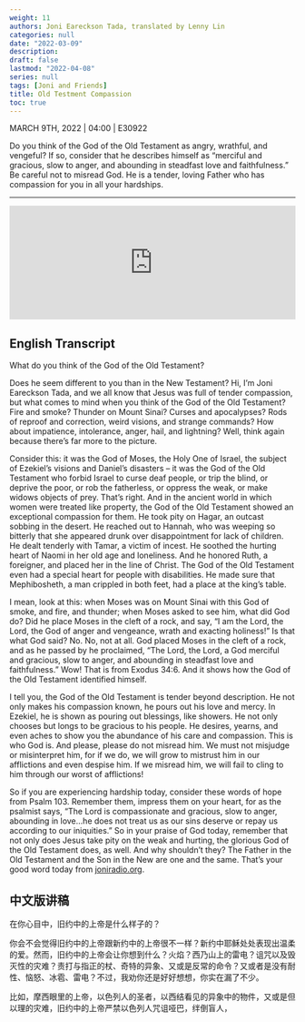 ```yaml
---
weight: 11
authors: Joni Eareckson Tada, translated by Lenny Lin
categories: null
date: "2022-03-09"
description: 
draft: false
lastmod: "2022-04-08"
series: null
tags: [Joni and Friends]
title: Old Testment Compassion
toc: true
---
```

MARCH 9TH, 2022 | 04:00 | E30922  

Do you think of the God of the Old Testament as angry, wrathful, and vengeful? If so, consider that he describes himself as “merciful and gracious, slow to anger, and abounding in steadfast love and faithfulness.” Be careful not to misread God. He is a tender, loving Father who has compassion for you in all your hardships.  

<!--more-->
---
<iframe height="200px" width="100%" frameborder="no" scrolling="no" seamless src="https://player.simplecast.com/2868495f-da2d-4507-a37d-2f01beb172b5?dark=false"></iframe>

## English Transcript
What do you think of the God of the Old Testament?

Does he seem different to you than in the New Testament? Hi, I’m Joni Eareckson Tada, and we all know that Jesus was full of tender compassion, but what comes to mind when you think of the God of the Old Testament? Fire and smoke? Thunder on Mount Sinai? Curses and apocalypses? Rods of reproof and correction, weird visions, and strange commands? How about impatience, intolerance, anger, hail, and lightning? Well, think again because there’s far more to the picture.  

Consider this: it was the God of Moses, the Holy One of Israel, the subject of Ezekiel’s visions and Daniel’s disasters – it was the God of the Old Testament who forbid Israel to curse deaf people, or trip the blind, or deprive the poor, or rob the fatherless, or oppress the weak, or make widows objects of prey. That’s right. And in the ancient world in which women were treated like property, the God of the Old Testament showed an exceptional compassion for them. He took pity on Hagar, an outcast sobbing in the desert. He reached out to Hannah, who was weeping so bitterly that she appeared drunk over disappointment for lack of children. He dealt tenderly with Tamar, a victim of incest. He soothed the hurting heart of Naomi in her old age and loneliness. And he honored Ruth, a foreigner, and placed her in the line of Christ. The God of the Old Testament even had a special heart for people with disabilities. He made sure that Mephibosheth, a man crippled in both feet, had a place at the king’s table.  

I mean, look at this: when Moses was on Mount Sinai with this God of smoke, and fire, and thunder; when Moses asked to see him, what did God do? Did he place Moses in the cleft of a rock, and say, “I am the Lord, the Lord, the God of anger and vengeance, wrath and exacting holiness!” Is that what God said? No. No, not at all. God placed Moses in the cleft of a rock, and as he passed by he proclaimed, “The Lord, the Lord, a God merciful and gracious, slow to anger, and abounding in steadfast love and faithfulness.” Wow! That is from Exodus 34:6. And it shows how the God of the Old Testament identified himself.

I tell you, the God of the Old Testament is tender beyond description. He not only makes his compassion known, he pours out his love and mercy. In Ezekiel, he is shown as pouring out blessings, like showers. He not only chooses but longs to be gracious to his people. He desires, yearns, and even aches to show you the abundance of his care and compassion. This is who God is. And please, please do not misread him. We must not misjudge or misinterpret him, for if we do, we will grow to mistrust him in our afflictions and even despise him. If we misread him, we will fail to cling to him through our worst of afflictions!

So if you are experiencing hardship today, consider these words of hope from Psalm 103. Remember them, impress them on your heart, for as the psalmist says, “The Lord is compassionate and gracious, slow to anger, abounding in love…he does not treat us as our sins deserve or repay us according to our iniquities.” So in your praise of God today, remember that not only does Jesus take pity on the weak and hurting, the glorious God of the Old Testament does, as well. And why shouldn’t they? The Father in the Old Testament and the Son in the New are one and the same. That’s your good word today from [joniradio.org](https://joniandfriendsradio.simplecast.com/episodes/old-testament-compassion).  



## 中文版讲稿

在你心目中，旧约中的上帝是什么样子的？  

你会不会觉得旧约中的上帝跟新约中的上帝很不一样？新约中耶稣处处表现出温柔的爱。然而，旧约中的上帝会让你想到什么？火焰？西乃山上的雷电？诅咒以及毁灭性的灾难？责打与指正的杖、奇特的异象、又或是反常的命令？又或者是没有耐性、恼怒、冰雹、雷电？不过，我劝你还是好好想想，你实在漏了不少。

比如，摩西眼里的上帝，以色列人的圣者，以西结看见的异象中的物件，又或是但以理的灾难，旧约中的上帝严禁以色列人咒诅哑巴，绊倒盲人，

